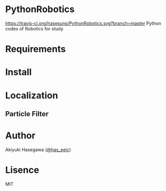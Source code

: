 # PythonRobotics
https://travis-ci.org/hasesuns/PythonRobotics.svg?branch=master
Python codes of Robotics for study

# Requirements

# Install

# Localization

## Particle Filter 

# Author
Akiyuki Hasegawa ([@has_eeic](https://twitter.com/has_eeic))

# Lisence
MIT
